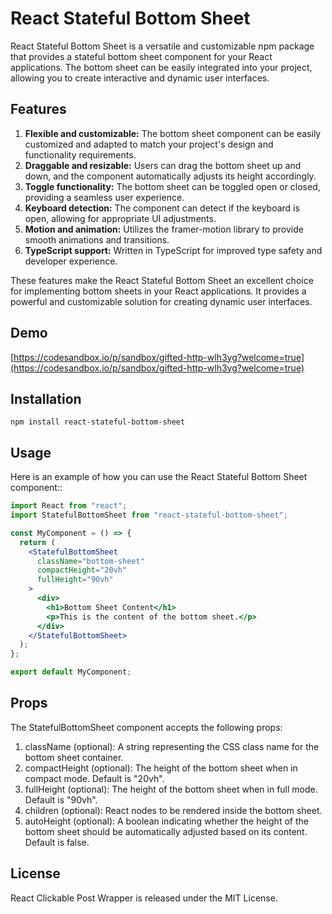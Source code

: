 # React Stateful Bottom Sheet

React Stateful Bottom Sheet is a versatile and customizable npm package that provides a stateful bottom sheet component for your React applications. The bottom sheet can be easily integrated into your project, allowing you to create interactive and dynamic user interfaces.

## Features
1. **Flexible and customizable:** The bottom sheet component can be easily customized and adapted to match your project's design and functionality requirements.
2. **Draggable and resizable:** Users can drag the bottom sheet up and down, and the component automatically adjusts its height accordingly.
3. **Toggle functionality:** The bottom sheet can be toggled open or closed, providing a seamless user experience.
4. **Keyboard detection:** The component can detect if the keyboard is open, allowing for appropriate UI adjustments.
5. **Motion and animation:** Utilizes the framer-motion library to provide smooth animations and transitions.
6. **TypeScript support:** Written in TypeScript for improved type safety and developer experience.

These features make the React Stateful Bottom Sheet an excellent choice for implementing bottom sheets in your React applications. It provides a powerful and customizable solution for creating dynamic user interfaces.

## Demo 
[https://codesandbox.io/p/sandbox/gifted-http-wlh3yg?welcome=true](https://codesandbox.io/p/sandbox/gifted-http-wlh3yg?welcome=true)

## Installation
`npm install react-stateful-bottom-sheet`

## Usage
Here is an example of how you can use the React Stateful Bottom Sheet component::
```jsx
import React from "react";
import StatefulBottomSheet from "react-stateful-bottom-sheet";

const MyComponent = () => {
  return (
    <StatefulBottomSheet
      className="bottom-sheet"
      compactHeight="20vh"
      fullHeight="90vh"
    >
      <div>
        <h1>Bottom Sheet Content</h1>
        <p>This is the content of the bottom sheet.</p>
      </div>
    </StatefulBottomSheet>
  );
};

export default MyComponent;

```

## Props
The StatefulBottomSheet component accepts the following props:

1. className (optional): A string representing the CSS class name for the bottom sheet container.
2. compactHeight (optional): The height of the bottom sheet when in compact mode. Default is "20vh".
3. fullHeight (optional): The height of the bottom sheet when in full mode. Default is "90vh".
4. children (optional): React nodes to be rendered inside the bottom sheet.
5. autoHeight (optional): A boolean indicating whether the height of the bottom sheet should be automatically adjusted based on its content. Default is false.


## License
React Clickable Post Wrapper is released under the MIT License.


